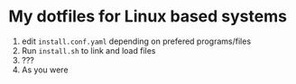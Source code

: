 # My dotfiles for Linux based systems

1. edit ```install.conf.yaml``` depending on prefered programs/files
2. Run ```install.sh``` to link and load files
3. ???
4. As you were
